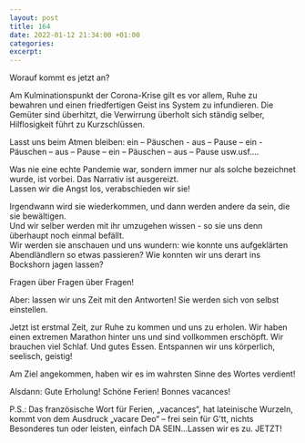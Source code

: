 ```yaml
---
layout: post
title: 164
date: 2022-01-12 21:34:00 +01:00
categories: 
excerpt: 
---
```


Worauf kommt es jetzt an?

Am Kulminationspunkt der Corona-Krise gilt es vor allem, Ruhe zu bewahren und einen friedfertigen Geist ins System zu infundieren. Die Gemüter sind überhitzt, die Verwirrung überholt sich ständig selber, Hilflosigkeit führt zu Kurzschlüssen.

Lasst uns beim Atmen bleiben: ein – Päuschen - aus – Pause – ein - Päuschen – aus – Pause – ein – Päuschen – aus – Pause usw.usf….

Was nie eine echte Pandemie war, sondern immer nur als solche bezeichnet wurde, ist vorbei. Das Narrativ ist ausgereizt.\
Lassen wir die Angst los, verabschieden wir sie!

Irgendwann wird sie wiederkommen, und dann werden andere da sein, die sie bewältigen.\
Und wir selber werden mit ihr umzugehen wissen - so sie uns denn überhaupt noch einmal befällt.\
Wir werden sie anschauen und uns wundern: wie konnte uns aufgeklärten Abendländlern so etwas passieren? Wie konnten wir uns derart ins Bockshorn jagen lassen?

Fragen über Fragen über Fragen!

Aber: lassen wir uns Zeit mit den Antworten! Sie werden sich von selbst einstellen.

Jetzt ist erstmal Zeit, zur Ruhe zu kommen und uns zu erholen. Wir haben einen extremen Marathon hinter uns und sind vollkommen erschöpft. Wir brauchen viel Schlaf. Und gutes Essen. Entspannen wir uns körperlich, seelisch, geistig!

Am Ziel angekommen, haben wir es im wahrsten Sinne des Wortes verdient!

Alsdann: Gute Erholung! Schöne Ferien! Bonnes vacances!

P.S.: Das französische Wort für Ferien, „vacances“, hat lateinische Wurzeln, kommt von dem Ausdruck „vacare Deo“ – frei sein für G’tt, nichts Besonderes tun oder leisten, einfach DA SEIN…Lassen wir es zu. JETZT!
